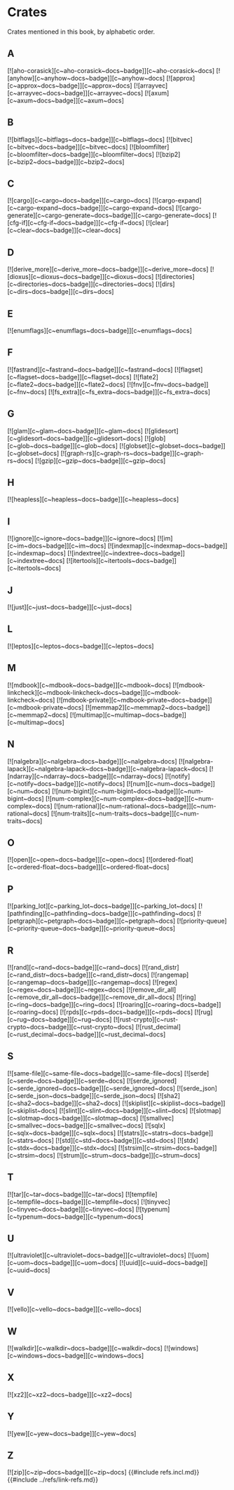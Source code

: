 # Crates

Crates mentioned in this book, by alphabetic order.

## A

[![aho-corasick][c~aho-corasick~docs~badge]][c~aho-corasick~docs] [![anyhow][c~anyhow~docs~badge]][c~anyhow~docs] [![approx][c~approx~docs~badge]][c~approx~docs] [![arrayvec][c~arrayvec~docs~badge]][c~arrayvec~docs] [![axum][c~axum~docs~badge]][c~axum~docs]

## B

[![bitflags][c~bitflags~docs~badge]][c~bitflags~docs] [![bitvec][c~bitvec~docs~badge]][c~bitvec~docs] [![bloomfilter][c~bloomfilter~docs~badge]][c~bloomfilter~docs] [![bzip2][c~bzip2~docs~badge]][c~bzip2~docs]

## C

[![cargo][c~cargo~docs~badge]][c~cargo~docs] [![cargo-expand][c~cargo-expand~docs~badge]][c~cargo-expand~docs] [![cargo-generate][c~cargo-generate~docs~badge]][c~cargo-generate~docs] [![cfg-if][c~cfg-if~docs~badge]][c~cfg-if~docs] [![clear][c~clear~docs~badge]][c~clear~docs]

## D

[![derive_more][c~derive_more~docs~badge]][c~derive_more~docs] [![dioxus][c~dioxus~docs~badge]][c~dioxus~docs] [![directories][c~directories~docs~badge]][c~directories~docs] [![dirs][c~dirs~docs~badge]][c~dirs~docs]

## E

[![enumflags][c~enumflags~docs~badge]][c~enumflags~docs]

## F

[![fastrand][c~fastrand~docs~badge]][c~fastrand~docs] [![flagset][c~flagset~docs~badge]][c~flagset~docs] [![flate2][c~flate2~docs~badge]][c~flate2~docs] [![fnv][c~fnv~docs~badge]][c~fnv~docs] [![fs_extra][c~fs_extra~docs~badge]][c~fs_extra~docs]

## G

[![glam][c~glam~docs~badge]][c~glam~docs] [![glidesort][c~glidesort~docs~badge]][c~glidesort~docs] [![glob][c~glob~docs~badge]][c~glob~docs] [![globset][c~globset~docs~badge]][c~globset~docs] [![graph-rs][c~graph-rs~docs~badge]][c~graph-rs~docs] [![gzip][c~gzip~docs~badge]][c~gzip~docs]

## H

[![heapless][c~heapless~docs~badge]][c~heapless~docs]

## I

[![ignore][c~ignore~docs~badge]][c~ignore~docs] [![im][c~im~docs~badge]][c~im~docs] [![indexmap][c~indexmap~docs~badge]][c~indexmap~docs] [![indextree][c~indextree~docs~badge]][c~indextree~docs] [![itertools][c~itertools~docs~badge]][c~itertools~docs]

## J

[![just][c~just~docs~badge]][c~just~docs]

## L

[![leptos][c~leptos~docs~badge]][c~leptos~docs]

## M

[![mdbook][c~mdbook~docs~badge]][c~mdbook~docs] [![mdbook-linkcheck][c~mdbook-linkcheck~docs~badge]][c~mdbook-linkcheck~docs] [![mdbook-private][c~mdbook-private~docs~badge]][c~mdbook-private~docs] [![memmap2][c~memmap2~docs~badge]][c~memmap2~docs] [![multimap][c~multimap~docs~badge]][c~multimap~docs]

## N

[![nalgebra][c~nalgebra~docs~badge]][c~nalgebra~docs] [![nalgebra-lapack][c~nalgebra-lapack~docs~badge]][c~nalgebra-lapack~docs] [![ndarray][c~ndarray~docs~badge]][c~ndarray~docs] [![notify][c~notify~docs~badge]][c~notify~docs] [![num][c~num~docs~badge]][c~num~docs] [![num-bigint][c~num-bigint~docs~badge]][c~num-bigint~docs] [![num-complex][c~num-complex~docs~badge]][c~num-complex~docs] [![num-rational][c~num-rational~docs~badge]][c~num-rational~docs] [![num-traits][c~num-traits~docs~badge]][c~num-traits~docs]

## O

[![open][c~open~docs~badge]][c~open~docs] [![ordered-float][c~ordered-float~docs~badge]][c~ordered-float~docs]

## P

[![parking_lot][c~parking_lot~docs~badge]][c~parking_lot~docs] [![pathfinding][c~pathfinding~docs~badge]][c~pathfinding~docs] [![petgraph][c~petgraph~docs~badge]][c~petgraph~docs] [![priority-queue][c~priority-queue~docs~badge]][c~priority-queue~docs]

## R

[![rand][c~rand~docs~badge]][c~rand~docs] [![rand_distr][c~rand_distr~docs~badge]][c~rand_distr~docs] [![rangemap][c~rangemap~docs~badge]][c~rangemap~docs] [![regex][c~regex~docs~badge]][c~regex~docs] [![remove_dir_all][c~remove_dir_all~docs~badge]][c~remove_dir_all~docs] [![ring][c~ring~docs~badge]][c~ring~docs] [![roaring][c~roaring~docs~badge]][c~roaring~docs] [![rpds][c~rpds~docs~badge]][c~rpds~docs] [![rug][c~rug~docs~badge]][c~rug~docs] [![rust-crypto][c~rust-crypto~docs~badge]][c~rust-crypto~docs] [![rust_decimal][c~rust_decimal~docs~badge]][c~rust_decimal~docs]

## S

[![same-file][c~same-file~docs~badge]][c~same-file~docs] [![serde][c~serde~docs~badge]][c~serde~docs] [![serde_ignored][c~serde_ignored~docs~badge]][c~serde_ignored~docs] [![serde_json][c~serde_json~docs~badge]][c~serde_json~docs] [![sha2][c~sha2~docs~badge]][c~sha2~docs] [![skiplist][c~skiplist~docs~badge]][c~skiplist~docs] [![slint][c~slint~docs~badge]][c~slint~docs] [![slotmap][c~slotmap~docs~badge]][c~slotmap~docs] [![smallvec][c~smallvec~docs~badge]][c~smallvec~docs] [![sqlx][c~sqlx~docs~badge]][c~sqlx~docs] [![statrs][c~statrs~docs~badge]][c~statrs~docs] [![std][c~std~docs~badge]][c~std~docs] [![stdx][c~stdx~docs~badge]][c~stdx~docs] [![strsim][c~strsim~docs~badge]][c~strsim~docs] [![strum][c~strum~docs~badge]][c~strum~docs]

## T

[![tar][c~tar~docs~badge]][c~tar~docs] [![tempfile][c~tempfile~docs~badge]][c~tempfile~docs] [![tinyvec][c~tinyvec~docs~badge]][c~tinyvec~docs] [![typenum][c~typenum~docs~badge]][c~typenum~docs]

## U

[![ultraviolet][c~ultraviolet~docs~badge]][c~ultraviolet~docs] [![uom][c~uom~docs~badge]][c~uom~docs] [![uuid][c~uuid~docs~badge]][c~uuid~docs]

## V

[![vello][c~vello~docs~badge]][c~vello~docs]

## W

[![walkdir][c~walkdir~docs~badge]][c~walkdir~docs] [![windows][c~windows~docs~badge]][c~windows~docs]

## X

[![xz2][c~xz2~docs~badge]][c~xz2~docs]

## Y

[![yew][c~yew~docs~badge]][c~yew~docs]

## Z

[![zip][c~zip~docs~badge]][c~zip~docs]
{{#include refs.incl.md}}
{{#include ../refs/link-refs.md}}

<div class="hidden">
</div>
